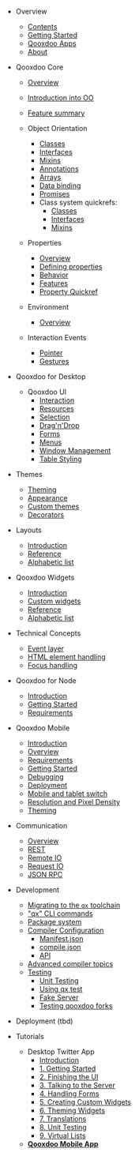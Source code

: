 - Overview
  - [Contents](/contents.md)
  - [Getting Started](/?id=getting-started)
  - [Qooxdoo Apps](/apps.md)
  - [About](/about.md)

- Qooxdoo Core
  - [Overview](/core/)
  - [Introduction into OO](/core/oo_introduction.md)
  - [Feature summary](/core/oo_feature_summary.md)
  
  - Object Orientation
    - [Classes](/core/classes.md)     
    - [Interfaces](/core/interfaces.md) 
    - [Mixins](/core/mixins.md) 
    - [Annotations](/core/annotations.md)
    - [Arrays](/core/array.md)
    - [Data binding](/core/data_binding/)
    - [Promises](/core/promises.md)
    - Class system quickrefs:
        - [Classes](/core/class_quickref.md)
        - [Interfaces](/core/interface_quickref.md)
        - [Mixins](/core/mixin_quickref.md)

  - Properties
    - [Overview](/core/understanding_properties.md)
    - [Defining properties](/core/defining_properties.md)
    - [Behavior](/core/property_behavior.md)
    - [Features](/core/property_features.md)
    - [Property Quickref](/core/properties_quickref.md)
  
  - Environment
    - [Overview](/core/environment.md)
  
  - Interaction Events
    - [Pointer](/core/pointer.md)
    - [Gestures](/core/gestures.md)
  

- Qooxdoo for Desktop

  - Qooxdoo UI
    - [Interaction](/desktop/gui/interaction.md)
    - [Resources](/desktop/gui/resources.md)
    - [Selection](/desktop/gui/selection.md)
    - [Drag'n'Drop](/desktop/gui/dragdrop.md)
    - [Forms](/desktop/gui/forms.md)
    - [Menus](/desktop/gui/menus.md)
    - [Window Management](/desktop/gui/window_management.md)
    - [Table Styling](/desktop/gui/table_styling.md)

 - Themes
    - [Theming](/desktop/gui/theming.md)
    - [Appearance](/desktop/gui/appearance.md)
    - [Custom themes](/desktop/gui/themes.md)
    - [Decorators](/desktop/gui/themes.md#qooxdoo-theme-decorators)

  - Layouts
    - [Introduction](/desktop/layout/)
    - [Reference](/desktop/layout/reference.md)
    - [Alphabetic list](/desktop/layout/layout_list.md)
  
  - Qooxdoo Widgets
    - [Introduction](/desktop/widget/)
    - [Custom widgets](/desktop/gui/customwidgets.md)
    - [Reference](/desktop/widget/reference.md)
    - [Alphabetic list](/desktop/widget/widget_list.md)

  - Technical Concepts
    - [Event layer](/desktop/gui/event_layer_impl.md)
    - [HTML element handling](/desktop/gui/html.md)
    - [Focus handling](/desktop/gui/focus.md)  

- Qooxdoo for Node
  - [Introduction](/server/)
  - [Getting Started](/server/getting_started.md)
  - [Requirements](/server/requirements.md)  

- Qooxdoo Mobile
  - [Introduction](/mobile/)
  - [Overview](/mobile/mobile_overview.md)
  - [Requirements](/mobile/requirements.md)
  - [Getting Started](/mobile/getting_started.md)
  - [Debugging](/mobile/debugging.md)
  - [Deployment](/mobile/deployment.md)
  - [Mobile and tablet switch](/mobile/mobile_tablet_switch.md)
  - [Resolution and Pixel Density](/mobile/resolution.md)
  - [Theming](/mobile/theming.md)

- Communication
  - [Overview](/communication/)
  - [REST](/communication/rest.md)
  - [Remote IO](/communication/remote_io.md)
  - [Request IO](/communication/request_io.md)
  - [JSON RPC](/communication/rpc.md)

- Development
  - [Migrating to the `qx` toolchain](/development/compiler/migration.md)
  - ["qx" CLI commands](/development/cli/commands.md)
  - [Package system](/development/cli/packages.md)
  - [Compiler Configuration](/development/compiler/configuration/overview.md)
    - [Manifest.json](/development/compiler/configuration/Manifest.md)
    - [compile.json](/development/compiler/configuration/compile.md)
    - [API](/development/compiler/configuration/api.md)
  - [Advanced compiler topics](/development/compiler/internals/)
  - [Testing](/development/testing/)
    - [Unit Testing](/development/testing/unit_testing.md)
    - [Using qx test](/development/cli/testing.md)
    - [Fake Server](/development/testing/fake_server.md)
    - [Testing qooxdoo forks](/development/testing/framework_tests.md)

- Deployment (tbd)

- Tutorials

  - Desktop Twitter App
    - [Introduction](/tutorial/twitter/)
    - [1. Getting Started](/tutorial/twitter/tutorial-part-1.md)
    - [2. Finishing the UI](/tutorial/twitter/tutorial-part-2.md)
    - [3. Talking to the Server](/tutorial/twitter/tutorial-part-3.md)
    - [4. Handling Forms](/tutorial/twitter/tutorial-part-4.md)
    - [5. Creating Custom Widgets](/tutorial/twitter/tutorial-part-5.md)
    - [6. Theming Widgets](/tutorial/twitter/tutorial-part-6.md)
    - [7. Translations](/tutorial/twitter/tutorial-part-7.md)
    - [8. Unit Testing](/tutorial/twitter/tutorial-part-8.md)
    - [9. Virtual Lists](/tutorial/twitter/tutorial-part-9.md)
  - [**Qooxdoo Mobile App**](/mobile/tutorial.md)

